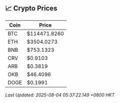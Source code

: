 ## 📈 Crypto Prices

| Coin | Price |
| ---- | ----- |
| BTC | $114471.8260 |
| ETH | $3504.0273 |
| BNB | $753.1323 |
| CRV | $0.9103 |
| ARB | $0.3819 |
| OKB | $46.4096 |
| DOGE | $0.1991 |

_Last Updated: 2025-08-04 05:37:22.149 +0800 HKT_